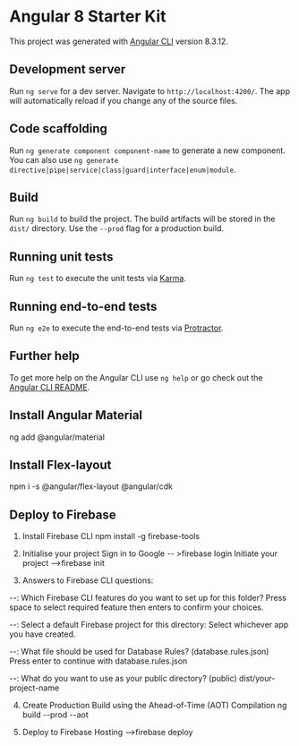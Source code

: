 # Angular 8 Starter Kit

This project was generated with [Angular CLI](https://github.com/angular/angular-cli) version 8.3.12.

## Development server

Run `ng serve` for a dev server. Navigate to `http://localhost:4200/`. The app will automatically reload if you change any of the source files.

## Code scaffolding

Run `ng generate component component-name` to generate a new component. You can also use `ng generate directive|pipe|service|class|guard|interface|enum|module`.

## Build

Run `ng build` to build the project. The build artifacts will be stored in the `dist/` directory. Use the `--prod` flag for a production build.

## Running unit tests

Run `ng test` to execute the unit tests via [Karma](https://karma-runner.github.io).

## Running end-to-end tests

Run `ng e2e` to execute the end-to-end tests via [Protractor](http://www.protractortest.org/).

## Further help

To get more help on the Angular CLI use `ng help` or go check out the [Angular CLI README](https://github.com/angular/angular-cli/blob/master/README.md).

## Install Angular Material

ng add @angular/material

## Install Flex-layout

npm i -s @angular/flex-layout @angular/cdk

## Deploy to Firebase
1. Install Firebase CLI
  npm install -g firebase-tools

2. Initialise your project
  Sign in to Google -- >firebase login
  Initiate your project -->firebase init

3. Answers to Firebase CLI questions:
  
  --: Which Firebase CLI features do you want to set up for this folder?
     Press space to select required feature then enters to confirm your choices.
  
  --: Select a default Firebase project for this directory:
    Select whichever app you have created.
  
  --: What file should be used for Database Rules? (database.rules.json)
    Press enter to continue with database.rules.json
  
  --: What do you want to use as your public directory? (public) 
    dist/your-project-name

4. Create Production Build using the Ahead-of-Time (AOT) Compilation
  ng build --prod --aot

5. Deploy to Firebase Hosting -->firebase deploy
